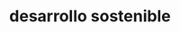 ---
title: "desarrollo sostenible"
id: tag.id
permalink: "/tags/desarrollo%20sostenible"
videos: [1619]
---